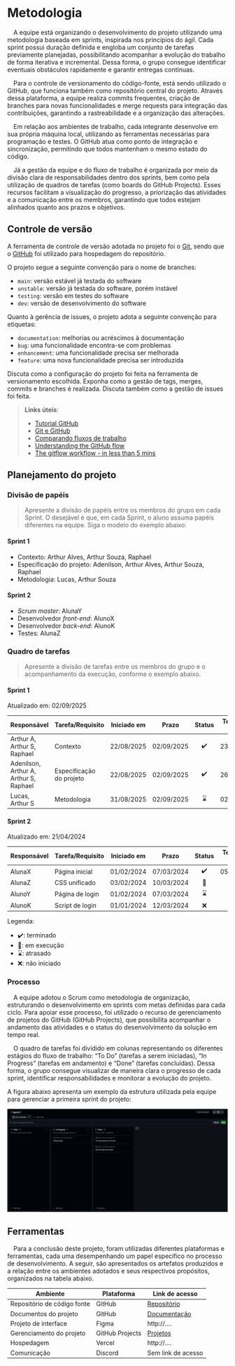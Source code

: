 
# Metodologia

&emsp;A equipe está organizando o desenvolvimento do projeto utilizando uma metodologia baseada em sprints, inspirada nos princípios do ágil. Cada sprint possui duração definida e engloba um conjunto de tarefas previamente planejadas, possibilitando acompanhar a evolução do trabalho de forma iterativa e incremental. Dessa forma, o grupo consegue identificar eventuais obstáculos rapidamente e garantir entregas contínuas.

&emsp;Para o controle de versionamento do código-fonte, está sendo utilizado o GitHub, que funciona também como repositório central do projeto. Através dessa plataforma, a equipe realiza commits frequentes, criação de branches para novas funcionalidades e merge requests para integração das contribuições, garantindo a rastreabilidade e a organização das alterações.

&emsp;Em relação aos ambientes de trabalho, cada integrante desenvolve em sua própria máquina local, utilizando as ferramentas necessárias para programação e testes. O GitHub atua como ponto de integração e sincronização, permitindo que todos mantenham o mesmo estado do código.

&emsp;Já a gestão da equipe e do fluxo de trabalho é organizada por meio da divisão clara de responsabilidades dentro dos sprints, bem como pela utilização de quadros de tarefas (como boards do GitHub Projects). Esses recursos facilitam a visualização do progresso, a priorização das atividades e a comunicação entre os membros, garantindo que todos estejam alinhados quanto aos prazos e objetivos.

## Controle de versão

A ferramenta de controle de versão adotada no projeto foi o [Git](https://git-scm.com/), sendo que o [GitHub](https://github.com) foi utilizado para hospedagem do repositório.

O projeto segue a seguinte convenção para o nome de branches:

- `main`: versão estável já testada do software
- `unstable`: versão já testada do software, porém instável
- `testing`: versão em testes do software
- `dev`: versão de desenvolvimento do software

Quanto à gerência de issues, o projeto adota a seguinte convenção para etiquetas:

- `documentation`: melhorias ou acréscimos à documentação
- `bug`: uma funcionalidade encontra-se com problemas
- `enhancement`: uma funcionalidade precisa ser melhorada
- `feature`: uma nova funcionalidade precisa ser introduzida

Discuta como a configuração do projeto foi feita na ferramenta de versionamento escolhida. Exponha como a gestão de tags, merges, commits e branches é realizada. Discuta também como a gestão de issues foi feita.

> **Links úteis**:
> - [Tutorial GitHub](https://guides.github.com/activities/hello-world/)
> - [Git e GitHub](https://www.youtube.com/playlist?list=PLHz_AreHm4dm7ZULPAmadvNhH6vk9oNZA)
> - [Comparando fluxos de trabalho](https://www.atlassian.com/br/git/tutorials/comparing-workflows)
> - [Understanding the GitHub flow](https://guides.github.com/introduction/flow/)
> - [The gitflow workflow - in less than 5 mins](https://www.youtube.com/watch?v=1SXpE08hvGs)

## Planejamento do projeto

###  Divisão de papéis

> Apresente a divisão de papéis entre os membros do grupo em cada Sprint. O desejável é que, em cada Sprint, o aluno assuma papéis diferentes na equipe. Siga o modelo do exemplo abaixo:

#### Sprint 1
- Contexto: Arthur Alves, Arthur Souza, Raphael
- Especificação do projeto: Adenilson, Arthur Alves, Arthur Souza, Raphael
- Metodologia: Lucas, Arthur Souza
  

#### Sprint 2
- _Scrum master_: AlunaY
- Desenvolvedor _front-end_: AlunoX
- Desenvolvedor _back-end_: AlunoK
- Testes: AlunaZ

###  Quadro de tarefas

> Apresente a divisão de tarefas entre os membros do grupo e o acompanhamento da execução, conforme o exemplo abaixo.

#### Sprint 1

Atualizado em: 02/09/2025

| Responsável   | Tarefa/Requisito | Iniciado em    | Prazo      | Status | Terminado em    |
| :----         |    :----         |      :----:    | :----:     | :----: | :----:          |
| Arthur A, Arthur S, Raphael | Contexto | 22/08/2025     | 02/09/2025 | ✔️    | 23/08/2025 |
| Adenilson, Arthur A, Arthur S, Raphael | Especificação do projeto | 22/08/2025     | 02/09/2025 | ✔️    | 26/08/2025 |
| Lucas, Arthur S | Metodologia  | 31/08/2025    | 02/09/2025 | ⌛     | 02/09/2025 |


#### Sprint 2

Atualizado em: 21/04/2024

| Responsável   | Tarefa/Requisito | Iniciado em    | Prazo      | Status | Terminado em    |
| :----         |    :----         |      :----:    | :----:     | :----: | :----:          |
| AlunaX        | Página inicial   | 01/02/2024     | 07/03/2024 | ✔️    | 05/02/2024      |
| AlunaZ        | CSS unificado    | 03/02/2024     | 10/03/2024 | 📝    |                 |
| AlunoY        | Página de login  | 01/02/2024     | 07/03/2024 | ⌛     |                 |
| AlunoK        | Script de login  |  01/01/2024    | 12/03/2024 | ❌    |       |


Legenda:
- ✔️: terminado
- 📝: em execução
- ⌛: atrasado
- ❌: não iniciado

### Processo

&emsp;A equipe adotou o Scrum como metodologia de organização, estruturando o desenvolvimento em sprints com metas definidas para cada ciclo. Para apoiar esse processo, foi utilizado o recurso de gerenciamento de projetos do GitHub (GitHub Projects), que possibilita acompanhar o andamento das atividades e o status do desenvolvimento da solução em tempo real.

&emsp;O quadro de tarefas foi dividido em colunas representando os diferentes estágios do fluxo de trabalho: “To Do” (tarefas a serem iniciadas), “In Progress” (tarefas em andamento) e “Done” (tarefas concluídas). Dessa forma, o grupo consegue visualizar de maneira clara o progresso de cada sprint, identificar responsabilidades e monitorar a evolução do projeto.

A figura abaixo apresenta um exemplo da estrutura utilizada pela equipe para gerenciar a primeira sprint do projeto:
 
![](images/exemploprojeto.png "exemploscrum")

## Ferramentas

&emsp;Para a conclusão deste projeto, foram utilizadas diferentes plataformas e ferramentas, cada uma desempenhando um papel específico no processo de desenvolvimento. A seguir, são apresentados os artefatos produzidos e a relação entre os ambientes adotados e seus respectivos propósitos, organizados na tabela abaixo.

| Ambiente                            | Plataforma                         | Link de acesso                         |
|-------------------------------------|------------------------------------|----------------------------------------|
| Repositório de código fonte         | GitHub                             | [Repositório](https://github.com/ICEI-PUC-Minas-PBE-ADS-SI/2025-2-p3-tidai-doaqui) |
| Documentos do projeto               | GitHub                             | [Documentação](https://github.com/ICEI-PUC-Minas-PBE-ADS-SI/2025-2-p3-tidai-doaqui/tree/main/docs) |
| Projeto de interface                | Figma                              | http://....                            |
| Gerenciamento do projeto            | GitHub Projects                    | [Projetos](https://github.com/ICEI-PUC-Minas-PBE-ADS-SI/2025-2-p3-tidai-doaqui/projects?query=is%3Aopen) |
| Hospedagem                          | Vercel                             | http://....                            |
| Comunicação                         | Discord                            | Sem link de acesso | 
 
